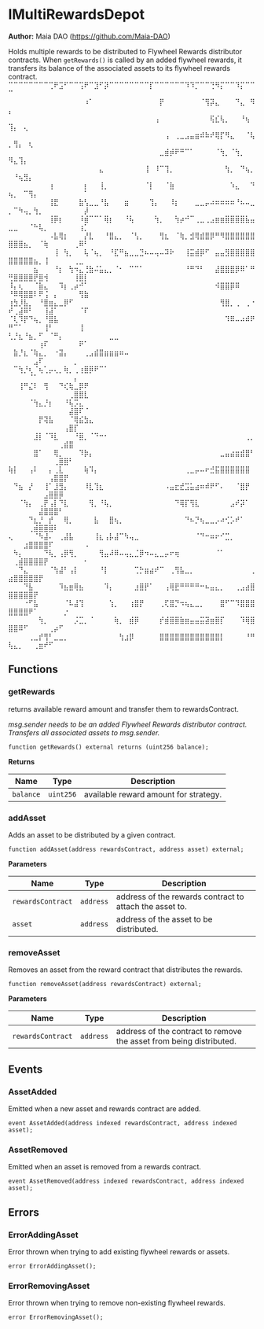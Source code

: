 # IMultiRewardsDepot

**Author:**
Maia DAO (https://github.com/Maia-DAO)

Holds multiple rewards to be distributed to Flywheel Rewards distributor contracts.
When `getRewards()` is called by an added flywheel rewards, it transfers
its balance of the associated assets to its flywheel rewards contract.
⠉⠉⠉⠉⠉⠉⠉⠉⢉⠟⣩⠋⠉⠉⢩⠟⠉⣹⠋⡽⠉⠉⠉⠉⠉⠉⠉⠉⡏⠉⠉⠉⠉⠉⠉⠹⠹⡉⠉⠉⢙⠻⡍⠉⠉⠹⡍⠉⠉⠉
⠀⠀⠀⠀⠀⠀⠀⠀⠀⠀⠀⠀⠀⠀⠀⠰⠁⠀⠀⠀⠀⠀⠀⠀⠀⠀⠀⠀⠀⠀⡟⠀⠀⠀⠀⠀⠀⠀⠈⢻⡽⣄⠀⠀⠀⠙⣄⠀⠻⡄⠀⠀⠀⠀⠀⠀⠀⠀⠀⠀⠀⠀⠀⠀⠀
⠀⠀⠀⠀⠀⠀⠀⠀⠀⠀⠀⠀⠀⠀⠀⠀⠀⠀⠀⠀⠀⠀⠀⠀⠀⠀⠀⠀⠀⢠⠀⠀⠀⠀⠀⠀⠀⠀⠀⠀⢯⣎⢧⡀⠀⠀⠘⢦⠀⢹⡄⠀⢄⠀⠀⠀⠀⠀⠀⠀⠀⠀⠀⠀⠀
⠀⠀⠀⠀⠀⠀⠀⠀⠀⠀⠀⠀⠀⠀⠀⠀⠀⠀⠀⠀⠀⠀⠀⠀⠀⠀⠀⠀⠀⠀⠀⢠⠀⢀⣀⣠⣤⣶⠾⠷⠞⢿⡏⠻⣄⠀⠀⠈⢧⡀⢻⡄⠀⢆⠀⠀⠀⠀⠀⠀⠀⠀⠀⠀⠀
⠀⠀⠀⠀⠀⠀⠀⠀⠀⠀⠀⠀⠀⠀⠀⠀⠀⠀⠀⠀⠀⠀⠀⠀⠀⠀⠀⠀⠀⠀⣀⣾⡾⠟⠛⠉⠁⠀⠀⠀⠀⠈⢳⡀⠈⢳⡀⠀⠀⠻⣄⢹⡄⠀⠀⠀⠀⠀⠀⠀⠀⠀⠀⠀⠀
⠀⠀⠀⠀⠀⠀⠀⠀⠀⠀⠀⠀⠀⠀⠀⠀⠀⠀⣄⠀⠀⠀⠀⠀⠀⠀⠀⢸⠀⠸⠉⢹⡀⠀⠀⠀⠀⠀⠀⠀⠀⠀⠀⢳⡀⠀⠙⢦⡀⠀⠘⢦⣻⡄⠀⠀⠀⠀⠀⠀⠀⠀⠀⠀⠀
⠀⠀⠀⠀⠀⠀⠀⠀⢰⠀⠀⠀⠀⠀⠀⡆⠀⠀⢸⡀⠀⠀⠀⠀⠀⠀⠀⠈⡇⠀⠀⠈⣷⠀⠀⠀⠀⠀⠀⠀⠀⠀⠀⠀⠱⣄⠀⠀⠙⢦⡀⠀⠉⢻⡄⠀⠀⠀⠀⠀⠀⠀⠀⠀⠁
⠀⠀⠀⠀⠀⠀⠀⠀⢸⣟⠀⠀⠀⠀⣷⢣⣀⣀⠘⣧⠀⠀⠀⣶⠀⠀⠀⠀⢹⡄⠀⠀⠸⡆⠀⠀⠀⣀⣀⡤⠴⠶⠶⠶⠶⠘⠦⠤⣀⡀⠉⠳⢤⡀⢳⡀⠀⠀⠀⠀⠀⠀⠀⠀⡼
⠀⠀⠀⠀⠀⠀⠀⠀⢸⡿⡆⠀⠀⠀⠸⣾⠉⠉⠁⢿⡆⠀⠀⠘⢧⠀⠀⠀⠀⢳⡀⠀⠀⢳⡴⠚⠉⢀⣀⢀⣠⣶⣶⣿⣿⣿⣿⣧⣤⣀⣀⠀⠀⠈⠓⢧⡀⠀⠀⠀⠀⠀⠀⢰⡁
⠀⠀⠀⠀⠀⠀⠀⠀⠠⣧⢿⡆⠀⠀⠀⡜⣇⠀⠀⠘⣿⣄⡀⠀⠈⢣⡀⠀⠀⠀⢻⣆⠀⠈⢷⡀⣺⢿⣾⣿⡿⠛⠻⣿⣿⣿⣿⣿⣿⣿⣿⣿⣦⡀⠀⠈⢷⠀⠀⠀⠀⠀⢀⠿⠃
⠀⠀⠀⠀⠀⠀⠀⠀⠀⢸⠀⢳⡀⠀⠀⢧⠈⢦⡀⠀⠘⣏⠛⣦⣀⣀⣙⠦⠤⢤⠤⠽⠗⠀⠀⢸⣭⣾⡿⠋⠀⣤⣤⣻⣿⣿⣿⣿⣿⣿⣿⣿⣿⣿⣦⡀⢸⠀⠀⠀⠀⠀⢀⣀⠀
⠀⠀⠀⠀⠀⣦⠀⠀⠀⠘⡆⠀⢳⠲⣄⢘⣷⠬⣥⣄⡀⠈⠂⠀⠉⠉⠁⠀⠀⠀⠀⠀⠀⠀⠀⠘⠛⠙⠃⠀⠀⣼⣿⣿⣿⡿⠿⠁⠛⢛⣿⣿⣿⣿⡟⣿⢺⠀⠀⠀⠀⠀⢸⣿⡇
⠸⡄⢆⠀⠀⠈⣷⣄⠀⠀⠹⡆⢀⡴⠚⠁⠀⠀⠀⠀⠀⠀⠀⠀⠀⠀⠀⠀⠀⠀⠀⠀⠀⠀⠀⠀⠀⠀⠀⠀⠀⠺⣿⣿⡿⠿⠀⠀⠀⠘⠿⢿⣿⣿⠇⠟⢨⠀⡄⠀⠀⠀⠀⢻⣷
⢰⣳⡸⣧⡀⠀⠘⣿⣶⣄⣀⡿⠋⠀⠀⠀⠀⠀⠀⠀⠀⠀⠀⠀⠀⠀⠀⠀⠀⠀⠀⠀⠀⠀⠀⠀⠀⠀⠀⠀⠀⠀⢻⣿⡀⢀⠀⢀⠐⠞⢀⣼⠿⠃⠀⠀⢸⣼⠁⠀⠀⠀⠀⠈⠏
⠈⢇⠹⡟⠙⢦⡀⠘⣿⣧⠀⠀⠀⠀⠀⠀⠀⠀⠀⠀⠀⠀⠀⠀⠀⠀⠀⠀⠀⠀⠀⠀⠀⠀⠀⠀⠀⠀⠀⠀⠀⠀⠀⠹⠿⠤⠴⠾⠟⠛⠉⠁⠀⠀⠀⠀⢸⠃⠀⠀⠀⠀⠀⢸⠀
⢃⡘⣆⠘⣦⡀⠋⠀⠈⠛⡄⠀⠀⠀⠀⠀⠀⠀⠀⠀⣀⣀⠀⠀⠀⠀⠀⠀⠀⠀⠀⠀⠀⠀⠀⠀⠀⠀⠀⠀⠀⠀⠀⠀⠀⠀⠀⠀⠀⠀⠀⠀⠀⠀⠀⢰⠏⠀⠀⠀⠀⠀⠀⠟⠁
⠀⣷⡘⣆⠈⢷⣄⡀⠀⠐⣽⡄⠀⠀⠀⢀⣠⣾⣿⣶⣶⣶⠶⠤⠀⠀⠀⠀⠀⠀⠀⠀⠀⠀⠀⠀⠀⠀⠀⠀⠀⠀⠀⠀⠀⠀⠀⠀⠀⠀⠀⠀⠀⠀⣠⠏⠀⠀⠀⠀⠀⠀⡀⠀⠀
⠀⠉⢳⡘⢆⠈⢦⢁⡤⢄⡀⢷⡀⢀⢰⣿⡿⠟⠉⠁⠀⠀⠀⠀⠀⠀⠀⠀⠀⠀⠀⠀⠀⠀⠀⠀⠀⠀⠀⠀⠀⠀⠀⠀⠀⠀⠀⠀⠀⠀⠀⠀⠀⠈⠁⠀⠀⠀⠀⠀⠀⠀⡄⠀⠀
⠀⠀⢸⠛⣌⠇⠀⢻⠀⠀⠙⢎⢷⣀⡿⠟⠀⠀⠀⠀⠀⠀⠀⠀⠀⠀⠀⠀⠀⠀⠀⠀⠀⠀⠀⠀⠀⠀⠀⠀⠀⠀⠀⠀⠀⠀⠀⠀⠀⠀⠀⠀⠀⠀⠀⠀⠀⠀⠀⠀⠀⢀⣿⣿⣇
⠀⠀⠀⠀⠈⢳⣄⡘⡆⠀⠀⠘⢧⡩⣄⠀⠀⠀⠀⠀⠀⠀⠀⠀⠀⠀⠀⠀⠀⠀⠀⠀⠀⠀⠀⠀⠀⠀⠀⠀⠀⠀⠀⠀⠀⠀⠀⠀⠀⠀⠀⠀⠀⠀⠀⠀⠀⠀⠀⠀⠀⣼⣿⠏⠈
⠀⠀⠀⠀⠀⠀⡟⢽⣧⠀⠀⠀⠈⢿⣮⣳⣄⠀⠀⠀⠀⠀⠀⠀⠀⠀⠀⠀⠀⠀⠀⠀⠀⠀⠀⠀⠀⠀⠀⠀⠀⠀⠀⠀⠀⠀⠀⠀⠀⠀⠀⠀⠀⠀⠀⠀⠀⠀⠀⠀⢠⣿⡏⠀⠀
⠀⠀⠀⠀⠀⣸⡇⠈⠹⣇⠀⠀⠀⠘⣿⡀⠈⠙⠒⠂⠀⠀⠀⠀⠀⠀⠀⠀⠀⠀⠀⠀⠀⠀⠀⠀⠀⠀⠀⠀⠀⠀⠀⠀⠀⠀⠀⢀⡀⠀⠀⠀⠀⠀⠀⠀⠀⠀⠀⢀⣾⣿⠀⠀⠀
⠀⠀⠀⠀⠀⣿⠁⠀⠀⢿⡀⠀⠀⠀⠹⡷⡄⠀⠀⠀⠀⠀⠀⠀⠀⠀⠀⠀⠀⠀⠀⠀⠀⠀⠀⠀⠀⠀⠀⠀⠀⠀⣀⣤⣴⣶⣾⣿⠃⠀⠀⠀⠀⠀⠀⠀⠀⠀⢀⣿⣿⠃⠀⠀⠀
⢷⡇⠀⠀⢠⠇⠀⠀⡄⢀⣇⠀⠀⠀⠀⢷⠹⡄⠀⠀⠀⠀⠀⠀⠀⠀⠀⠀⠀⠀⠀⠀⠀⠀⠀⢀⣀⡤⠤⠖⣚⣯⣿⣿⣿⣿⣿⣿⠀⠀⠀⠀⠀⠀⠀⠀⠀⢠⣿⣿⡟⠀⠀⠀⠀
⠀⠙⣦⠀⡜⠀⠀⢸⠁⣸⣻⡄⠀⠀⠀⠸⣇⢹⣆⠀⠀⠀⠀⠀⠀⠀⠀⠀⠀⠀⠀⠠⣤⣖⣞⣩⣥⣴⠶⠾⠟⠋⠄⠀⠀⠈⣿⡟⠀⠀⠀⠀⠀⠀⠀⠀⣠⣿⣿⡿⠀⠀⠀⠀⠀
⠀⠀⠈⢳⡄⠀⢀⡟⢠⡇⠙⣇⠀⠀⠀⠀⢻⡀⠘⢧⡀⠀⠀⠀⠀⠀⠀⠀⠀⠀⠀⠀⠀⠙⢿⡏⢻⣇⠀⠀⠀⠀⠀⠀⣠⠞⡽⠁⠀⠀⠀⠀⠀⠀⠀⣼⣿⣿⣿⠃⠀⠀⠀⠀⠀
⠀⠀⠀⠀⠙⣆⡘⠀⡞⠀⠀⢿⡀⠀⠀⠀⠀⣧⠀⠀⣿⢦⡀⠀⠀⠀⠀⠀⠀⠀⠀⠀⠀⠀⠀⠙⠦⡙⢦⣀⣀⡠⠴⢊⡡⠞⠁⠀⠀⠀⠀⠀⠀⢀⣾⣿⣿⣿⠇⠀⠀⠀⠀⠀⠀
⢄⠀⠀⠀⠀⠈⠳⣼⠄⠀⢀⣼⣧⠀⠀⠀⠀⢸⣆⢠⡧⣼⠉⠳⢤⣀⠀⠀⠀⠀⠀⠀⠀⠀⠀⠀⠀⠈⠙⠒⠶⠖⠊⣉⡀⠀⠀⠀⠀⠀⠀⠀⣰⣿⣿⣿⣿⠏⠀⠀⠀⠀⠀⠀⠠
⠀⠳⡄⠀⠀⠀⠀⠙⢧⡀⢠⡿⢻⡀⠀⠀⠀⠀⢻⣤⠼⠿⠤⢤⣄⣈⡿⠲⠤⣄⣀⡤⠖⢶⠀⠀⠀⠀⠀⠀⠀⠈⠁⠀⠀⠀⠀⠀⠀⠀⢀⣾⣿⣿⣿⣿⡟⠀⠀⠀⠀⠀⠀⠀⠂
⠀⠀⠙⣄⠀⠀⠀⠀⠈⢳⣼⠃⢠⡇⠀⠀⠀⠀⠘⡇⠀⠀⠀⠀⠀⢉⡓⣶⣴⠞⠉⠀⢀⢻⣧⣀⡀⠀⠀⠀⠀⠀⠀⠀⠀⠀⠀⠀⢀⣴⣿⣿⣿⣿⣿⡟⠀⠀⠀⠀⠀⠀⠀⠀⠀
⠀⠀⠀⠙⣧⠀⠀⠀⠀⠀⠹⣦⣶⢿⣦⠀⠀⠀⠀⠹⡄⠀⠀⠀⠀⣰⣿⡟⠁⠀⠀⢠⢿⣟⠛⠛⠛⠛⠒⠦⣤⣄⡀⠀⠀⢀⣠⣴⣿⣿⣿⣿⣿⣿⡟⠀⠀⠀⠀⠀⠀⠀⠀⠀⠀
⠀⠀⠀⠐⠋⣧⠀⠀⠀⠀⠀⠈⠧⣼⢹⠀⠀⠀⠀⠀⢱⡀⠀⠀⢰⣿⡟⠀⠀⠀⢀⢏⣿⡙⠲⢦⣄⣀⡀⠀⠀⠀⣿⠋⠉⠹⣿⣿⣿⣿⣿⣿⣿⠟⠁⠀⠀⠀⠀⠀⡐⠀⠀⠀⠀
⠀⠀⠀⠀⠀⠀⢳⡀⠀⠀⠀⠀⠀⡨⣉⡀⠈⠀⠀⠀⠀⢷⡀⠀⣾⡿⠀⠀⠀⠀⡞⣾⣿⣿⣷⣶⣤⣤⣭⣽⣶⣿⡏⠀⠀⠀⠹⢿⣿⣿⣿⠿⠋⠀⠀⠀⠀⢀⡴⠋⠀⠀⠀⠀⠀
⠀⠀⠀⠀⢀⣀⡞⢻⠃⣀⣀⡀⠀⠀⠀⠀⠀⠀⠀⠀⠀⠀⢳⣰⡿⠀⠀⠀⠀⠀⣿⣿⣿⣿⣿⣿⣿⣿⣿⣿⣿⣿⡇⠀⠀⠀⠀⠘⠛⢧⣄⡀⠀⠀⢀⣶⠞⠋⠀⠀⠀⠀⠀⠀⠀


## Functions
### getRewards

returns available reward amount and transfer them to rewardsContract.

*msg.sender needs to be an added Flywheel Rewards distributor contract.
Transfers all associated assets to msg.sender.*


```solidity
function getRewards() external returns (uint256 balance);
```
**Returns**

|Name|Type|Description|
|----|----|-----------|
|`balance`|`uint256`|available reward amount for strategy.|


### addAsset

Adds an asset to be distributed by a given contract.


```solidity
function addAsset(address rewardsContract, address asset) external;
```
**Parameters**

|Name|Type|Description|
|----|----|-----------|
|`rewardsContract`|`address`|address of the rewards contract to attach the asset to.|
|`asset`|`address`|address of the asset to be distributed.|


### removeAsset

Removes an asset from the reward contract that distributes the rewards.


```solidity
function removeAsset(address rewardsContract) external;
```
**Parameters**

|Name|Type|Description|
|----|----|-----------|
|`rewardsContract`|`address`|address of the contract to remove the asset from being distributed.|


## Events
### AssetAdded
Emitted when a new asset and rewards contract are added.


```solidity
event AssetAdded(address indexed rewardsContract, address indexed asset);
```

### AssetRemoved
Emitted when an asset is removed from a rewards contract.


```solidity
event AssetRemoved(address indexed rewardsContract, address indexed asset);
```

## Errors
### ErrorAddingAsset
Error thrown when trying to add existing flywheel rewards or assets.


```solidity
error ErrorAddingAsset();
```

### ErrorRemovingAsset
Error thrown when trying to remove non-existing flywheel rewards.


```solidity
error ErrorRemovingAsset();
```

